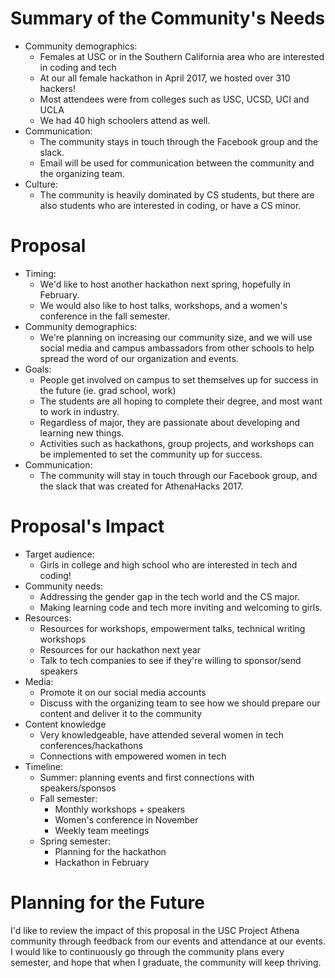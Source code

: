 # Summary of the Community's Needs
  * Community demographics:
    * Females at USC or in the Southern California area who are interested in coding and tech
    * At our all female hackathon in April 2017, we hosted over 310 hackers!
    * Most attendees were from colleges such as USC, UCSD, UCI and UCLA
    * We had 40 high schoolers attend as well.
  * Communication:
    * The community stays in touch through the Facebook group and the slack.
    * Email will be used for communication between the community and the organizing team.
  * Culture:
    * The community is heavily dominated by CS students, but there are also students who are interested in coding, or have a CS minor.
  
# Proposal
  * Timing:
    * We'd like to host another hackathon next spring, hopefully in February. 
    * We would also like to host talks, workshops, and a women's conference in the fall semester.
  * Community demographics:
    * We're planning on increasing our community size, and we will use social media and campus ambassadors from other schools to help spread the word of our organization and events.
  * Goals:
    * People get involved on campus to set themselves up for success in the future (ie. grad school, work)
    * The students are all hoping to complete their degree, and most want to work in industry.
    * Regardless of major, they are passionate about developing and learning new things.
    * Activities such as hackathons, group projects, and workshops can be implemented to set the community up for success.
  * Communication:
    * The community will stay in touch through our Facebook group, and the slack that was created for AthenaHacks 2017.
# Proposal's Impact
  * Target audience:
    * Girls in college and high school who are interested in tech and coding! 
  * Community needs:
    * Addressing the gender gap in the tech world and the CS major. 
    * Making learning code and tech more inviting and welcoming to girls.
  * Resources:
    * Resources for workshops, empowerment talks, technical writing workshops
    * Resources for our hackathon next year
    * Talk to tech companies to see if they're willing to sponsor/send speakers
  * Media:
    * Promote it on our social media accounts
    * Discuss with the organizing team to see how we should prepare our content and deliver it to the community
  * Content knowledge
    * Very knowledgeable, have attended several women in tech conferences/hackathons
    * Connections with empowered women in tech
  * Timeline:
    * Summer: planning events and first connections with speakers/sponsos
    * Fall semester:
      * Monthly workshops + speakers
      * Women's conference in November
      * Weekly team meetings
    * Spring semester:
      * Planning for the hackathon
      * Hackathon in February

# Planning for the Future
 I'd like to review the impact of this proposal in the USC Project Athena community through feedback from our events and attendance at our events. I would like to continuously go through the community plans every semester, and hope that when I graduate, the community will keep thriving.
